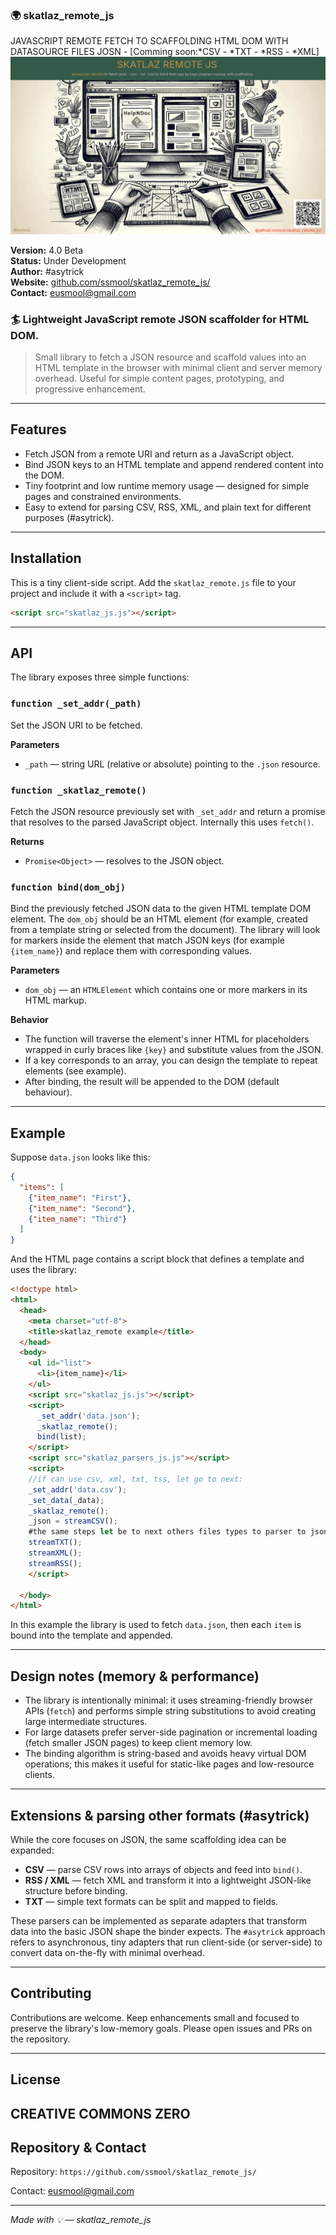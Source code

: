 ### 🌍 skatlaz_remote_js

JAVASCRIPT REMOTE FETCH TO SCAFFOLDING HTML DOM WITH DATASOURCE FILES JOSN - [Comming soon:*CSV - *TXT - *RSS - *XML]
![SKATLAZ REMOTE JS Logo](./skatlazremote.gif)

**Version:** 4.0 Beta  
**Status:** Under Development  
**Author:** #asytrick  
**Website:** [github.com/ssmool/skatlaz_remote_js/](https://github.com/ssmool/skatlaz_remote_js/)  
**Contact:** eusmool@gmail.com 

### 🏄 Lightweight JavaScript **remote JSON scaffolder** for HTML DOM.

> Small library to fetch a JSON resource and scaffold values into an HTML template in the browser with minimal client and server memory overhead. Useful for simple content pages, prototyping, and progressive enhancement.

---

## Features

* Fetch JSON from a remote URI and return as a JavaScript object.
* Bind JSON keys to an HTML template and append rendered content into the DOM.
* Tiny footprint and low runtime memory usage — designed for simple pages and constrained environments.
* Easy to extend for parsing CSV, RSS, XML, and plain text for different purposes (#asytrick).

---

## Installation

This is a tiny client-side script. Add the `skatlaz_remote.js` file to your project and include it with a `<script>` tag.

```html
<script src="skatlaz_js.js"></script>
```

---

## API

The library exposes three simple functions:

### `function _set_addr(_path)`

Set the JSON URI to be fetched.

**Parameters**

* `_path` — string URL (relative or absolute) pointing to the `.json` resource.

### `function _skatlaz_remote()`

Fetch the JSON resource previously set with `_set_addr` and return a promise that resolves to the parsed JavaScript object. Internally this uses `fetch()`.

**Returns**

* `Promise<Object>` — resolves to the JSON object.

### `function bind(dom_obj)`

Bind the previously fetched JSON data to the given HTML template DOM element. The `dom_obj` should be an HTML element (for example, created from a template string or selected from the document). The library will look for markers inside the element that match JSON keys (for example `{item_name}`) and replace them with corresponding values.

**Parameters**

* `dom_obj` — an `HTMLElement` which contains one or more markers in its HTML markup.

**Behavior**

* The function will traverse the element's inner HTML for placeholders wrapped in curly braces like `{key}` and substitute values from the JSON.
* If a key corresponds to an array, you can design the template to repeat elements (see example).
* After binding, the result will be appended to the DOM (default behaviour).

---

## Example

Suppose `data.json` looks like this:

```json
{
  "items": [
    {"item_name": "First"},
    {"item_name": "Second"},
    {"item_name": "Third"}
  ]
}
```

And the HTML page contains a script block that defines a template and uses the library:

```html
<!doctype html>
<html>
  <head>
    <meta charset="utf-8">
    <title>skatlaz_remote example</title>
  </head>
  <body>
    <ul id="list">
      <li>{item_name}</li>
    </ul>
    <script src="skatlaz_js.js"></script>
    <script>
      _set_addr('data.json');
      _skatlaz_remote();
      bind(list);      
    </script>
    <script src="skatlaz_parsers_js.js"></script>
    <script>
    //if can use csv, xml, txt, tss, let go to next:
    _set_addr('data.csv');
    _set_data(_data);
    _skatlaz_remote();
    _json = streamCSV();
    #the same steps let be to next others files types to parser to json by use bind() 
    streamTXT();
    streamXML();
    streamRSS();
    </script>

  </body>
</html>
```

In this example the library is used to fetch `data.json`, then each `item` is bound into the template and appended.

---

## Design notes (memory & performance)

* The library is intentionally minimal: it uses streaming-friendly browser APIs (`fetch`) and performs simple string substitutions to avoid creating large intermediate structures.
* For large datasets prefer server-side pagination or incremental loading (fetch smaller JSON pages) to keep client memory low.
* The binding algorithm is string-based and avoids heavy virtual DOM operations; this makes it useful for static-like pages and low-resource clients.

---

## Extensions & parsing other formats (#asytrick)

While the core focuses on JSON, the same scaffolding idea can be expanded:

* **CSV** — parse CSV rows into arrays of objects and feed into `bind()`.
* **RSS / XML** — fetch XML and transform it into a lightweight JSON-like structure before binding.
* **TXT** — simple text formats can be split and mapped to fields.

These parsers can be implemented as separate adapters that transform data into the basic JSON shape the binder expects. The `#asytrick` approach refers to asynchronous, tiny adapters that run client-side (or server-side) to convert data on-the-fly with minimal overhead.

---

## Contributing

Contributions are welcome. Keep enhancements small and focused to preserve the library's low-memory goals. Please open issues and PRs on the repository.

---

## License

CREATIVE COMMONS ZERO
---

## Repository & Contact

Repository: `https://github.com/ssmool/skatlaz_remote_js/`

Contact: [eusmool@gmail.com](mailto:eusmool@gmail.com)

---

*Made with 💡 — skatlaz_remote_js*
